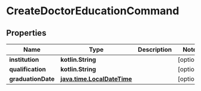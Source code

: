 
# CreateDoctorEducationCommand

## Properties
Name | Type | Description | Notes
------------ | ------------- | ------------- | -------------
**institution** | **kotlin.String** |  |  [optional]
**qualification** | **kotlin.String** |  |  [optional]
**graduationDate** | [**java.time.LocalDateTime**](java.time.OffsetDateTime.md) |  |  [optional]



